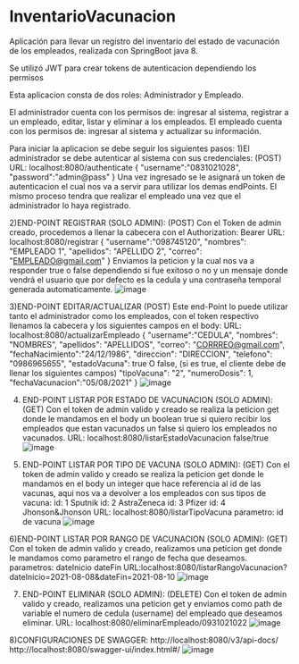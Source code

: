 # InventarioVacunacion
Aplicación para llevar un registro del inventario del estado de vacunación de los empleados, realizada con SpringBoot java 8.

Se utilizó JWT para crear tokens de autenticacion dependiendo los permisos

Esta aplicacion consta de dos roles: Administrador y Empleado.

El administrador cuenta con los permisos de: ingresar al sistema, registrar a un empleado, editar, listar y eliminar a los empleados.
El empleado cuenta con los permisos de: ingresar al sistema y actualizar su información.


Para iniciar la aplicacion se debe seguir los siguientes pasos:
1)El administrador se debe autenticar al sistema con sus credenciales: (POST)
URL: localhost:8080/authenticate
{
    "username":"0831021028",
    "password":"admin@pass"
}
Una vez ingresado se le asignará un token de autenticacion el cual nos va a servir para utilizar los demas endPoints.
El mismo proceso tendra que realizar el empleado una vez que el administrador lo haya registrado.

2)END-POINT REGISTRAR (SOLO ADMIN): (POST)
Con el Token de admin creado, procedemos a llenar la cabecera con el Authorization: Bearer
URL: localhost:8080/registrar
{
    "username":"098745120",
    "nombres": "EMPLEADO 1",
    "apellidos": "APELLIDO 2",
    "correo": "EMPLEADO@gmail.com"
}
Enviamos la peticion y la cual nos va a responder true o false dependiendo si fue exitoso o no y un mensaje donde vendrá el usuario que por defecto es la cedula y una contraseña temporal generada automaticamente.
![image](https://user-images.githubusercontent.com/25499031/191106586-1f4c9a78-463c-4828-8dcc-91bca360a1e0.png)

3)END-POINT EDITAR/ACTUALIZAR (POST)
Este end-Point lo puede utilizar tanto el administrador como los empleados, con el token respectivo llenamos la cabecera y los siguientes campos en el body:
URL: localhost:8080/actualizarEmpleado
{
    "username":"CEDULA",
    "nombres": "NOMBRES",
    "apellidos": "APELLIDOS",
    "correo": "CORRREO@gmail.com",
    "fechaNacimiento":"24/12/1986",
    "direccion": "DIRECCION",
    "telefono": "0986965655",
    "estadoVacuna": true O false, (si es true, el cliente debe de llenar los siguientes campos)
    "tipoVacuna": "2",
    "numeroDosis": 1,
    "fechaVacunacion":"05/08/2021"
}
![image](https://user-images.githubusercontent.com/25499031/191107441-2e3f347b-2e57-4431-9001-9016de584922.png)

4) END-POINT LISTAR POR ESTADO DE VACUNACION (SOLO ADMIN):(GET)
Con el token de admin valido y creado se realiza la peticion get donde le mandamos en el body un boolean true si quiero recibir los empleados que estan vacunados un false si quiero los empleados no vacunados.
URL: localhost:8080/listarEstadoVacunacion
false/true
![image](https://user-images.githubusercontent.com/25499031/191108832-3f26850b-653f-4136-a565-f3256d6d66d8.png)

5) END-POINT LISTAR POR TIPO DE VACUNA (SOLO ADMIN): (GET)
Con el token de admin valido y creado se realiza la peticion get donde le mandamos en el body un integer que hace referencia al id de las vacunas, aqui nos va a devolver a los empleados con sus tipos de vacuna:
id: 1 Sputnik
id: 2 AstraZeneca
id: 3 Pfizer
id: 4 Jhonson&Jhonson
URL: localhost:8080/listarTipoVacuna
parametro: id de vacuna
![image](https://user-images.githubusercontent.com/25499031/191109575-d332eef6-23d1-4641-8fd8-bf1ec3abdb6d.png)

6)END-POINT LISTAR POR RANGO DE VACUNACION (SOLO ADMIN): (GET)
Con el token de admin valido y creado, realizamos una peticion get donde le mandamos como parametro el rango de fecha que deseamos.
parametros: dateInicio dateFin
URL:localhost:8080/listarRangoVacunacion?dateInicio=2021-08-08&dateFin=2021-08-10
![image](https://user-images.githubusercontent.com/25499031/191109968-6c9c9efd-0974-4d7d-b0d7-0146b2cd659c.png)

7) END-POINT ELIMINAR (SOLO ADMIN): (DELETE)
Con el token de admin valido y creado, realizamos una peticion get y enviamos como path de variable el numero de cedula (username) del empleado que deseamos eliminar.
URL: localhost:8080/eliminarEmpleado/0931021022
![image](https://user-images.githubusercontent.com/25499031/191110385-49a08a8b-bdc3-42d1-bf1a-9b21b769903a.png)

8)CONFIGURACIONES DE SWAGGER:
http://localhost:8080/v3/api-docs/
http://localhost:8080/swagger-ui/index.html#/ 
![image](https://user-images.githubusercontent.com/25499031/191110874-4a0159eb-28af-4379-bd47-57acfabd8566.png)


